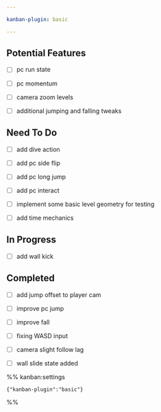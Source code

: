 ```yaml
---

kanban-plugin: basic

---
```


## Potential Features

- [ ] pc run state
- [ ] pc momentum
- [ ] camera zoom levels
- [ ] additional jumping and falling tweaks


## Need To Do

- [ ] add dive action
- [ ] add pc side flip
- [ ] add pc long jump
- [ ] add pc interact
- [ ] implement some basic level geometry for testing
- [ ] add time mechanics


## In Progress

- [ ] add wall kick


## Completed

- [ ] add jump offset to player cam
- [ ] improve pc jump
- [ ] improve fall
- [ ] fixing WASD input
- [ ] camera slight follow lag
- [ ] wall slide state added




%% kanban:settings
```
{"kanban-plugin":"basic"}
```
%%